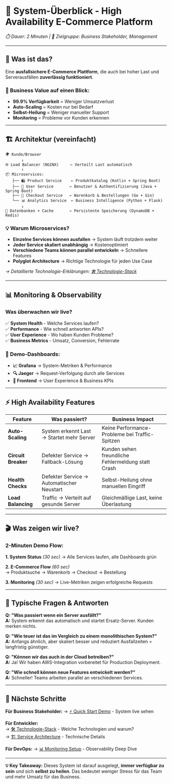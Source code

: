 # 🎯 System-Überblick - High Availability E-Commerce Platform

*⏱️ Dauer: 2 Minuten | 🎯 Zielgruppe: Business Stakeholder, Management*

---

## 🚀 **Was ist das?**

Eine **ausfallsichere E-Commerce Plattform**, die auch bei hoher Last und Serverausfällen **zuverlässig funktioniert**.

### **🎯 Business Value auf einen Blick:**
- **99.9% Verfügbarkeit** = Weniger Umsatzverlust
- **Auto-Scaling** = Kosten nur bei Bedarf
- **Selbst-Heilung** = Weniger manueller Support
- **Monitoring** = Probleme vor Kunden erkennen

---

## 🏗️ **Architektur (vereinfacht)**

```
🌍 Kunde/Browser
       ↓
🌐 Load Balancer (NGINX)     ← Verteilt Last automatisch
       ↓
📦 Microservices:
   ├── 🛍️ Product Service    ← Produktkatalog (Kotlin + Spring Boot)
   ├── 👤 User Service       ← Benutzer & Authentifizierung (Java + Spring Boot)
   ├── 🛒 Checkout Service   ← Warenkorb & Bestellungen (Go + Gin)
   └── 📊 Analytics Service  ← Business Intelligence (Python + Flask)
       ↓
💾 Datenbanken + Cache       ← Persistente Speicherung (DynamoDB + Redis)
```

### **💡 Warum Microservices?**
- **Einzelne Services können ausfallen** → System läuft trotzdem weiter
- **Jeder Service skaliert unabhängig** → Kostenoptimiert
- **Verschiedene Teams können parallel entwickeln** → Schnellere Features
- **Polyglot Architecture** → Richtige Technologie für jeden Use Case

*→ Detaillierte Technologie-Erklärungen: [🛠️ Technologie-Stack](03-technologie-stack.md)*

---

## 📊 **Monitoring & Observability**

### **Was überwachen wir live?**
✅ **System Health** - Welche Services laufen?  
✅ **Performance** - Wie schnell antworten APIs?  
✅ **User Experience** - Wo haben Kunden Probleme?  
✅ **Business Metrics** - Umsatz, Conversion, Fehlerrate  

### **🎯 Demo-Dashboards:**
- **📈 Grafana** → System-Metriken & Performance
- **🔍 Jaeger** → Request-Verfolgung durch alle Services
- **🎨 Frontend** → User Experience & Business KPIs

---

## ⚡ **High Availability Features**

| **Feature** | **Was passiert?** | **Business Impact** |
|-------------|-------------------|---------------------|
| **Auto-Scaling** | System erkennt Last → Startet mehr Server | Keine Performance-Probleme bei Traffic-Spitzen |
| **Circuit Breaker** | Defekter Service → Fallback-Lösung | Kunden sehen freundliche Fehlermeldung statt Crash |
| **Health Checks** | Defekter Service → Automatischer Neustart | Selbst-Heilung ohne manuellen Eingriff |
| **Load Balancing** | Traffic → Verteilt auf gesunde Server | Gleichmäßige Last, keine Überlastung |

---

## 🎬 **Was zeigen wir live?**

### **2-Minuten Demo Flow:**

**1. System Status** *(30 sec)*
→ Alle Services laufen, alle Dashboards grün

**2. E-Commerce Flow** *(60 sec)*  
→ Produktsuche → Warenkorb → Checkout → Bestellung

**3. Monitoring** *(30 sec)*
→ Live-Metriken zeigen erfolgreiche Requests

---

## 🤔 **Typische Fragen & Antworten**

**Q: "Was passiert wenn ein Server ausfällt?"**  
**A:** System erkennt das automatisch und startet Ersatz-Server. Kunden merken nichts.

**Q: "Wie teuer ist das im Vergleich zu einem monolithischen System?"**  
**A:** Anfangs ähnlich, aber skaliert besser und reduziert Ausfallzeiten = langfristig günstiger.

**Q: "Können wir das auch in der Cloud betreiben?"**  
**A:** Ja! Wir haben AWS-Integration vorbereitet für Production Deployment.

**Q: "Wie schnell können neue Features entwickelt werden?"**  
**A:** Schneller! Teams arbeiten parallel an verschiedenen Services.

---

## 🎯 **Nächste Schritte**

**Für Business Stakeholder:**
→ [⚡ Quick Start Demo](02-quick-start.md) - System live sehen

**Für Entwickler:**  
→ [🛠️ Technologie-Stack](03-technologie-stack.md) - Welche Technologien und warum?  
→ [🏗️ Service Architecture](../02-services/01-service-architecture.md) - Technische Details

**Für DevOps:**
→ [📊 Monitoring Setup](../03-observability/01-monitoring-demo.md) - Observability Deep Dive

---

**💡 Key Takeaway:** Dieses System ist darauf ausgelegt, **immer verfügbar zu sein** und sich **selbst zu heilen**. Das bedeutet weniger Stress für das Team und mehr Umsatz für das Business. 